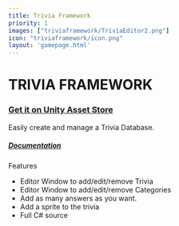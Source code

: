 ```yaml
---
title: Trivia Framework
priority: 1
images: ["triviaframework/TriviaEditor2.png"]
icon: "triviaframework/icon.png"
layout: 'gamepage.html'
---
```


# TRIVIA FRAMEWORK

### [Get it on Unity Asset Store](https://www.assetstore.unity3d.com/en/#!/content/59639)

Easily create and manage a Trivia Database.

##### [Documentation](http://static.agilereaction.com/docs/triviaframework/index.html)

Features
* Editor Window to add/edit/remove Trivia
* Editor Window to add/edit/remove Categories
* Add as many answers as you want.
* Add a sprite to the trivia
* Full C# source